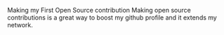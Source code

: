 Making my First Open Source contribution
Making open source contributions is a great way to boost my github profile and it extends my network.